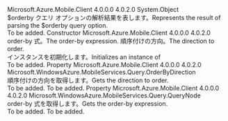 <Type Name="OrderByNode" FullName="Microsoft.WindowsAzure.MobileServices.Query.OrderByNode">
  <TypeSignature Language="C#" Value="public class OrderByNode" />
  <TypeSignature Language="ILAsm" Value=".class public auto ansi beforefieldinit OrderByNode extends System.Object" />
  <TypeSignature Language="DocId" Value="T:Microsoft.WindowsAzure.MobileServices.Query.OrderByNode" />
  <TypeSignature Language="VB.NET" Value="Public Class OrderByNode" />
  <TypeSignature Language="F#" Value="type OrderByNode = class" />
  <AssemblyInfo>
    <AssemblyName>Microsoft.Azure.Mobile.Client</AssemblyName>
    <AssemblyVersion>4.0.0.0</AssemblyVersion>
    <AssemblyVersion>4.0.2.0</AssemblyVersion>
  </AssemblyInfo>
  <Base>
    <BaseTypeName>System.Object</BaseTypeName>
  </Base>
  <Interfaces />
  <Docs>
    <summary>
            <span data-ttu-id="1cc6e-101">$orderby クエリ オプションの解析結果を表します。</span><span class="sxs-lookup"><span data-stu-id="1cc6e-101">Represents the result of parsing the $orderby query option.</span></span>
            </summary>
    <remarks>To be added.</remarks>
  </Docs>
  <Members>
    <Member MemberName=".ctor">
      <MemberSignature Language="C#" Value="public OrderByNode (Microsoft.WindowsAzure.MobileServices.Query.QueryNode expression, Microsoft.WindowsAzure.MobileServices.Query.OrderByDirection direction);" />
      <MemberSignature Language="ILAsm" Value=".method public hidebysig specialname rtspecialname instance void .ctor(class Microsoft.WindowsAzure.MobileServices.Query.QueryNode expression, valuetype Microsoft.WindowsAzure.MobileServices.Query.OrderByDirection direction) cil managed" />
      <MemberSignature Language="DocId" Value="M:Microsoft.WindowsAzure.MobileServices.Query.OrderByNode.#ctor(Microsoft.WindowsAzure.MobileServices.Query.QueryNode,Microsoft.WindowsAzure.MobileServices.Query.OrderByDirection)" />
      <MemberSignature Language="VB.NET" Value="Public Sub New (expression As QueryNode, direction As OrderByDirection)" />
      <MemberSignature Language="F#" Value="new Microsoft.WindowsAzure.MobileServices.Query.OrderByNode : Microsoft.WindowsAzure.MobileServices.Query.QueryNode * Microsoft.WindowsAzure.MobileServices.Query.OrderByDirection -&gt; Microsoft.WindowsAzure.MobileServices.Query.OrderByNode" Usage="new Microsoft.WindowsAzure.MobileServices.Query.OrderByNode (expression, direction)" />
      <MemberType>Constructor</MemberType>
      <AssemblyInfo>
        <AssemblyName>Microsoft.Azure.Mobile.Client</AssemblyName>
        <AssemblyVersion>4.0.0.0</AssemblyVersion>
        <AssemblyVersion>4.0.2.0</AssemblyVersion>
      </AssemblyInfo>
      <Parameters>
        <Parameter Name="expression" Type="Microsoft.WindowsAzure.MobileServices.Query.QueryNode" />
        <Parameter Name="direction" Type="Microsoft.WindowsAzure.MobileServices.Query.OrderByDirection" />
      </Parameters>
      <Docs>
        <param name="expression"><span data-ttu-id="1cc6e-102">order-by 式。</span><span class="sxs-lookup"><span data-stu-id="1cc6e-102">The order-by expression.</span></span></param>
        <param name="direction"><span data-ttu-id="1cc6e-103">順序付けの方向。</span><span class="sxs-lookup"><span data-stu-id="1cc6e-103">The direction to order.</span></span></param>
        <summary>
            <span data-ttu-id="1cc6e-104">インスタンスを初期化します。<see cref="T:Microsoft.WindowsAzure.MobileServices.Query.OrderByNode" /></span><span class="sxs-lookup"><span data-stu-id="1cc6e-104">Initializes an instance of <see cref="T:Microsoft.WindowsAzure.MobileServices.Query.OrderByNode" /></span></span></summary>
        <remarks>To be added.</remarks>
      </Docs>
    </Member>
    <Member MemberName="Direction">
      <MemberSignature Language="C#" Value="public Microsoft.WindowsAzure.MobileServices.Query.OrderByDirection Direction { get; }" />
      <MemberSignature Language="ILAsm" Value=".property instance valuetype Microsoft.WindowsAzure.MobileServices.Query.OrderByDirection Direction" />
      <MemberSignature Language="DocId" Value="P:Microsoft.WindowsAzure.MobileServices.Query.OrderByNode.Direction" />
      <MemberSignature Language="VB.NET" Value="Public ReadOnly Property Direction As OrderByDirection" />
      <MemberSignature Language="F#" Value="member this.Direction : Microsoft.WindowsAzure.MobileServices.Query.OrderByDirection" Usage="Microsoft.WindowsAzure.MobileServices.Query.OrderByNode.Direction" />
      <MemberType>Property</MemberType>
      <AssemblyInfo>
        <AssemblyName>Microsoft.Azure.Mobile.Client</AssemblyName>
        <AssemblyVersion>4.0.0.0</AssemblyVersion>
        <AssemblyVersion>4.0.2.0</AssemblyVersion>
      </AssemblyInfo>
      <ReturnValue>
        <ReturnType>Microsoft.WindowsAzure.MobileServices.Query.OrderByDirection</ReturnType>
      </ReturnValue>
      <Docs>
        <summary>
            <span data-ttu-id="1cc6e-105">順序付けの方向を取得します。</span><span class="sxs-lookup"><span data-stu-id="1cc6e-105">Gets the direction to order.</span></span>
            </summary>
        <value>To be added.</value>
        <remarks>To be added.</remarks>
      </Docs>
    </Member>
    <Member MemberName="Expression">
      <MemberSignature Language="C#" Value="public Microsoft.WindowsAzure.MobileServices.Query.QueryNode Expression { get; }" />
      <MemberSignature Language="ILAsm" Value=".property instance class Microsoft.WindowsAzure.MobileServices.Query.QueryNode Expression" />
      <MemberSignature Language="DocId" Value="P:Microsoft.WindowsAzure.MobileServices.Query.OrderByNode.Expression" />
      <MemberSignature Language="VB.NET" Value="Public ReadOnly Property Expression As QueryNode" />
      <MemberSignature Language="F#" Value="member this.Expression : Microsoft.WindowsAzure.MobileServices.Query.QueryNode" Usage="Microsoft.WindowsAzure.MobileServices.Query.OrderByNode.Expression" />
      <MemberType>Property</MemberType>
      <AssemblyInfo>
        <AssemblyName>Microsoft.Azure.Mobile.Client</AssemblyName>
        <AssemblyVersion>4.0.0.0</AssemblyVersion>
        <AssemblyVersion>4.0.2.0</AssemblyVersion>
      </AssemblyInfo>
      <ReturnValue>
        <ReturnType>Microsoft.WindowsAzure.MobileServices.Query.QueryNode</ReturnType>
      </ReturnValue>
      <Docs>
        <summary>
            <span data-ttu-id="1cc6e-106">order-by 式を取得します。</span><span class="sxs-lookup"><span data-stu-id="1cc6e-106">Gets the order-by expression.</span></span>
            </summary>
        <value>To be added.</value>
        <remarks>To be added.</remarks>
      </Docs>
    </Member>
  </Members>
</Type>